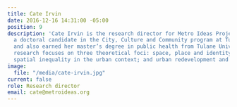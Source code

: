 ```yaml
---
title: Cate Irvin
date: 2016-12-16 14:31:00 -05:00
position: 9
description: 'Cate Irvin is the research director for Metro Ideas Project. She is
  a doctoral candidate in the City, Culture and Community program at Tulane University
  and also earned her master’s degree in public health from Tulane University. Her
  research focuses on three theoretical foci: space, place and identity; social and
  spatial inequality in the urban context; and urban redevelopment and gentrification.'
image:
  file: "/media/cate-irvin.jpg"
current: false
role: Research director
email: cate@metroideas.org
---
```



